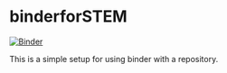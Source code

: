 # binderforSTEM
[![Binder](https://mybinder.org/badge_logo.svg)](https://mybinder.org/v2/gh/draceoptimizer/binderforSTEM.git/master)

This is a simple setup for using binder with a repository.
